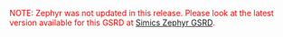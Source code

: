 

<span style="color: red;"> NOTE: Zephyr was not updated in this release. Please look at the latest version available for this GSRD at [Simics Zephyr GSRD](https://altera-fpga.github.io/rel-24.3/embedded-designs/agilex-5/common/virtual-platforms/zephyr-gsrd/ug-zephyr-gsrd-agilex5-virtual-platforms/).   </span>

